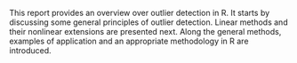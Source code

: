 This report provides an overview over outlier detection in R. It starts by discussing some general principles of outlier detection. Linear methods and their nonlinear extensions are presented next. Along the general methods, examples of application and an appropriate methodology in R are introduced.
